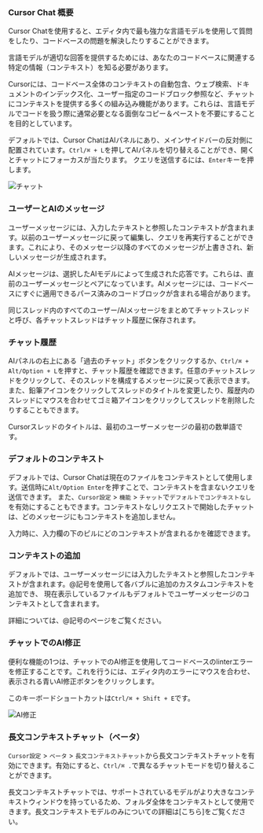 ### Cursor Chat 概要

Cursor Chatを使用すると、エディタ内で最も強力な言語モデルを使用して質問をしたり、コードベースの問題を解決したりすることができます。

言語モデルが適切な回答を提供するためには、あなたのコードベースに関連する特定の情報（コンテキスト）を知る必要があります。

Cursorには、コードベース全体のコンテキストの自動包含、ウェブ検索、ドキュメントのインデックス化、ユーザー指定のコードブロック参照など、チャットにコンテキストを提供する多くの組み込み機能があります。これらは、言語モデルでコードを扱う際に通常必要となる面倒なコピー＆ペーストを不要にすることを目的としています。

デフォルトでは、Cursor ChatはAIパネルにあり、メインサイドバーの反対側に配置されています。`Ctrl/⌘ + L`を押してAIパネルを切り替えることができ、開くとチャットにフォーカスが当たります。
クエリを送信するには、`Enter`キーを押します。

![チャット](https://mintlify.s3-us-west-1.amazonaws.com/cursor/images/chat/chat.png)

### ユーザーとAIのメッセージ

ユーザーメッセージには、入力したテキストと参照したコンテキストが含まれます。以前のユーザーメッセージに戻って編集し、クエリを再実行することができます。これにより、そのメッセージ以降のすべてのメッセージが上書きされ、新しいメッセージが生成されます。

AIメッセージは、選択したAIモデルによって生成された応答です。これらは、直前のユーザーメッセージとペアになっています。AIメッセージには、コードベースにすぐに適用できるパース済みのコードブロックが含まれる場合があります。

同じスレッド内のすべてのユーザー/AIメッセージをまとめてチャットスレッドと呼び、各チャットスレッドはチャット履歴に保存されます。

### チャット履歴

AIパネルの右上にある「過去のチャット」ボタンをクリックするか、`Ctrl/⌘ + Alt/Option + L`を押すと、チャット履歴を確認できます。任意のチャットスレッドをクリックして、そのスレッドを構成するメッセージに戻って表示できます。
また、鉛筆アイコンをクリックしてスレッドのタイトルを変更したり、履歴内のスレッドにマウスを合わせてゴミ箱アイコンをクリックしてスレッドを削除したりすることもできます。

Cursorスレッドのタイトルは、最初のユーザーメッセージの最初の数単語です。

### デフォルトのコンテキスト

デフォルトでは、Cursor Chatは現在のファイルをコンテキストとして使用します。送信時に`Alt/Option Enter`を押すことで、コンテキストを含まないクエリを送信できます。
また、`Cursor設定` > `機能` > `チャット`で`デフォルトでコンテキストなし`を有効にすることもできます。コンテキストなしリクエストで開始したチャットは、どのメッセージにもコンテキストを追加しません。

入力時に、入力欄の下のピルにどのコンテキストが含まれるかを確認できます。

### コンテキストの追加

デフォルトでは、ユーザーメッセージには入力したテキストと参照したコンテキストが含まれます。@記号を使用して各バブルに追加のカスタムコンテキストを追加でき、
現在表示しているファイルもデフォルトでユーザーメッセージのコンテキストとして含まれます。

詳細については、@記号のページをご覧ください。

### チャットでのAI修正

便利な機能の1つは、チャットでのAI修正を使用してコードベースのlinterエラーを修正することです。これを行うには、エディタ内のエラーにマウスを合わせ、表示される青いAI修正ボタンをクリックします。

このキーボードショートカットは`Ctrl/⌘ + Shift + E`です。

![AI修正](https://mintlify.s3-us-west-1.amazonaws.com/cursor/images/chat/ai-fix.png)

### 長文コンテキストチャット（ベータ）

`Cursor設定` > `ベータ` > `長文コンテキストチャット`から長文コンテキストチャットを有効にできます。有効にすると、`Ctrl/⌘ .`で異なるチャットモードを切り替えることができます。

長文コンテキストチャットでは、サポートされているモデルがより大きなコンテキストウィンドウを持っているため、フォルダ全体をコンテキストとして使用できます。長文コンテキストモデルのみについての詳細は[こちら]をご覧ください。
